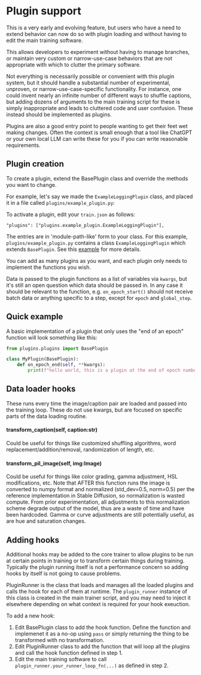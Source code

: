 # Plugin support

This is a very early and evolving feature, but users who have a need to extend behavior can now do so with plugin loading and without having to edit the main training software.

This allows developers to experiment without having to manage branches, or maintain very custom or narrow-use-case behaviors that are not appropriate with which to clutter the primary software. 

Not everything is necessarily possible or convenient with this plugin system, but it should handle a substantial number of experimental, unproven, or narrow-use-case-specific functionality.  For instance, one could invent nearly an infinite number of different ways to shuffle captions, but adding dozens of arguments to the main training script for these is simply inappropriate and leads to cluttered code and user confusion.  These instead should be implemented as plugins. 

Plugins are also a good entry point to people wanting to get their feet wet making changes.  Often the context is small enough that a tool like ChatGPT or your own local LLM can write these for you if you can write reasonable requirements. 

## Plugin creation

To create a plugin, extend the BasePlugin class and override the methods you want to change.  

For example, let's say we made the `ExampleLoggingPlugin` class, and placed it in a file called `plugins/example_plugin.py`:

To activate a plugin, edit your `train.json` as follows:

```"plugins": ["plugins.example_plugin.ExampleLoggingPlugin"],```

The entries are in 'module-path-like' form to your class. For this example, `plugins/example_plugin.py` contains a class `ExampleLoggingPlugin` which extends `BasePlugin`. See this [example](../plugins/example_plugin.py) for more details.

You can add as many plugins as you want, and each plugin only needs to implement the functions you wish.

Data is passed to the plugin functions as a list of variables via `kwargs`, but it's still an open question which data should be passed in. In any case it should be relevant to the function, e.g. `on_epoch_start()` should not receive batch data or anything specific to a step, except for `epoch` and `global_step`. 

## Quick example

A basic implementation of a plugin that only uses the "end of an epoch" function will look something like this:

```python
from plugins.plugins import BasePlugin

class MyPlugin(BasePlugin):
    def on_epoch_end(self, **kwargs):
        print(f"hello world, this is a plugin at the end of epoch number: {kwargs['epoch']}")
```

## Data loader hooks

These runs every time the image/caption pair are loaded and passed into the training loop.  These do not use kwargs, but are focused on specific parts of the data loading routine. 

#### transform_caption(self, caption:str)
Could be useful for things like customized shuffling algorithms, word replacement/addition/removal, randomization of length, etc. 

#### transform_pil_image(self, img:Image)
Could be  useful for things like color grading, gamma adjustment, HSL modifications, etc.  Note that AFTER this function runs the image is converted to numpy format and normalized (std_dev=0.5, norm=0.5) per the reference implementation in Stable Diffusion, so normalization is wasted compute. From prior experimentation, all adjustments to this normalization scheme degrade output of the model, thus are a waste of time and have been hardcoded.  Gamma or curve adjustments are still potentially useful, as are hue and saturation changes. 

## Adding hooks

Additional hooks may be added to the core trainer to allow plugins to be run at certain points in training or to transform certain things during training.  Typically the plugin running itself is not a performance concern so adding hooks by itself is not going to cause problems.

PluginRunner is the class that loads and manages all the loaded plugins and calls the hook for each of them at runtime. The `plugin_runner` instance of this class is created in the main trainer script, and you may need to inject it elsewhere depending on what context is required for your hook exeuction. 

To add a new hook:
1. Edit BasePlugin class to add the hook function.  Define the function and implemenet it as a no-op using `pass` or simply returning the thing to be transformed with no transformation.
2. Edit PluginRunner class to add the function that will loop all the plugins and call the hook function defined in step 1.
3. Edit the main training software to call `plugin_runner.your_runner_loop_fn(...)` as defined in step 2. 
